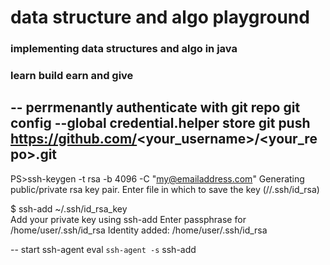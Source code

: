 # data structure and algo playground 

### implementing data structures and algo in java 

### learn build earn and give 

--
perrmenantly authenticate with git repo
git config --global credential.helper store
git push https://github.com/<your_username>/<your_repo>.git
--
PS>ssh-keygen -t rsa -b 4096 -C "my@emailaddress.com"
Generating public/private rsa key pair.
Enter file in which to save the key (//.ssh/id_rsa)

$ ssh-add ~/.ssh/id_rsa_key  
Add your private key using ssh-add
Enter passphrase for /home/user/.ssh/id_rsa
Identity added: /home/user/.ssh/id_rsa

--
start ssh-agent
eval `ssh-agent -s`
ssh-add